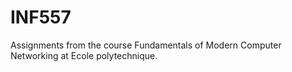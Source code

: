 # INF557
Assignments from the course Fundamentals of Modern Computer Networking at Ecole polytechnique.
